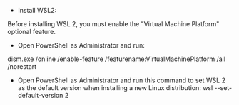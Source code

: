 
* Install WSL2:

Before installing WSL 2, you must enable the "Virtual Machine Platform" optional feature.
- Open PowerShell as Administrator and run:

dism.exe /online /enable-feature /featurename:VirtualMachinePlatform /all /norestart

- Open PowerShell as Administrator and run this command to set WSL 2 as the default version when installing a new Linux distribution:
wsl --set-default-version 2
